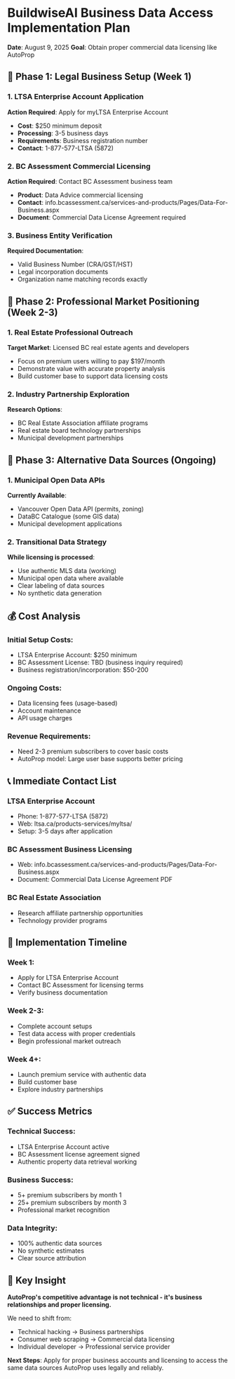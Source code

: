 # BuildwiseAI Business Data Access Implementation Plan
**Date**: August 9, 2025
**Goal**: Obtain proper commercial data licensing like AutoProp

## 🎯 Phase 1: Legal Business Setup (Week 1)

### **1. LTSA Enterprise Account Application**
**Action Required**: Apply for myLTSA Enterprise Account
- **Cost**: $250 minimum deposit
- **Processing**: 3-5 business days
- **Requirements**: Business registration number
- **Contact**: 1-877-577-LTSA (5872)

### **2. BC Assessment Commercial Licensing**
**Action Required**: Contact BC Assessment business team
- **Product**: Data Advice commercial licensing
- **Contact**: info.bcassessment.ca/services-and-products/Pages/Data-For-Business.aspx
- **Document**: Commercial Data License Agreement required

### **3. Business Entity Verification**
**Required Documentation**:
- Valid Business Number (CRA/GST/HST)
- Legal incorporation documents
- Organization name matching records exactly

## 🎯 Phase 2: Professional Market Positioning (Week 2-3)

### **1. Real Estate Professional Outreach**
**Target Market**: Licensed BC real estate agents and developers
- Focus on premium users willing to pay $197/month
- Demonstrate value with accurate property analysis
- Build customer base to support data licensing costs

### **2. Industry Partnership Exploration**
**Research Options**:
- BC Real Estate Association affiliate programs
- Real estate board technology partnerships
- Municipal development partnerships

## 🎯 Phase 3: Alternative Data Sources (Ongoing)

### **1. Municipal Open Data APIs**
**Currently Available**:
- Vancouver Open Data API (permits, zoning)
- DataBC Catalogue (some GIS data)
- Municipal development applications

### **2. Transitional Data Strategy**
**While licensing is processed**:
- Use authentic MLS data (working)
- Municipal open data where available
- Clear labeling of data sources
- No synthetic data generation

## 💰 **Cost Analysis**

### **Initial Setup Costs**:
- LTSA Enterprise Account: $250 minimum
- BC Assessment License: TBD (business inquiry required)
- Business registration/incorporation: $50-200

### **Ongoing Costs**:
- Data licensing fees (usage-based)
- Account maintenance
- API usage charges

### **Revenue Requirements**:
- Need 2-3 premium subscribers to cover basic costs
- AutoProp model: Large user base supports better pricing

## 📞 **Immediate Contact List**

### **LTSA Enterprise Account**
- Phone: 1-877-577-LTSA (5872)
- Web: ltsa.ca/products-services/myltsa/
- Setup: 3-5 days after application

### **BC Assessment Business Licensing**
- Web: info.bcassessment.ca/services-and-products/Pages/Data-For-Business.aspx
- Document: Commercial Data License Agreement PDF

### **BC Real Estate Association**
- Research affiliate partnership opportunities
- Technology provider programs

## 🔄 **Implementation Timeline**

### **Week 1**:
- Apply for LTSA Enterprise Account
- Contact BC Assessment for licensing terms
- Verify business documentation

### **Week 2-3**:
- Complete account setups
- Test data access with proper credentials
- Begin professional market outreach

### **Week 4+**:
- Launch premium service with authentic data
- Build customer base
- Explore industry partnerships

## ✅ **Success Metrics**

### **Technical Success**:
- LTSA Enterprise Account active
- BC Assessment license agreement signed
- Authentic property data retrieval working

### **Business Success**:
- 5+ premium subscribers by month 1
- 25+ premium subscribers by month 3
- Professional market recognition

### **Data Integrity**:
- 100% authentic data sources
- No synthetic estimates
- Clear source attribution

## 🎯 **Key Insight**

**AutoProp's competitive advantage is not technical - it's business relationships and proper licensing.**

We need to shift from:
- Technical hacking → Business partnerships
- Consumer web scraping → Commercial data licensing  
- Individual developer → Professional service provider

**Next Steps**: Apply for proper business accounts and licensing to access the same data sources AutoProp uses legally and reliably.